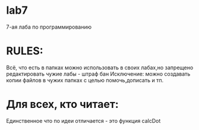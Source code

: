 # lab7
7-ая лаба по программированию
# RULES: 
Всё, что есть в папках можно использовать в своих лабах,но запрещено редактировать чужие лабы - 
штраф бан
Исключение: можно создавать копии файлов  в чужих папках с целью помочь,дописать и тп.
# Для всех, кто читает:
Единственное что по идеи отличается - это функция calcDot


